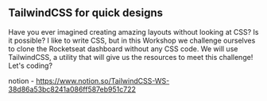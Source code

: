 ## TailwindCSS for quick designs

Have you ever imagined creating amazing layouts without looking at CSS? Is it possible? I like to write CSS, but in this Workshop we challenge ourselves to clone the Rocketseat dashboard without any CSS code. We will use TailwindCSS, a utility that will give us the resources to meet this challenge! Let's coding?

notion - https://www.notion.so/TailwindCSS-WS-38d86a53bc8241a086ff587eb951c722
